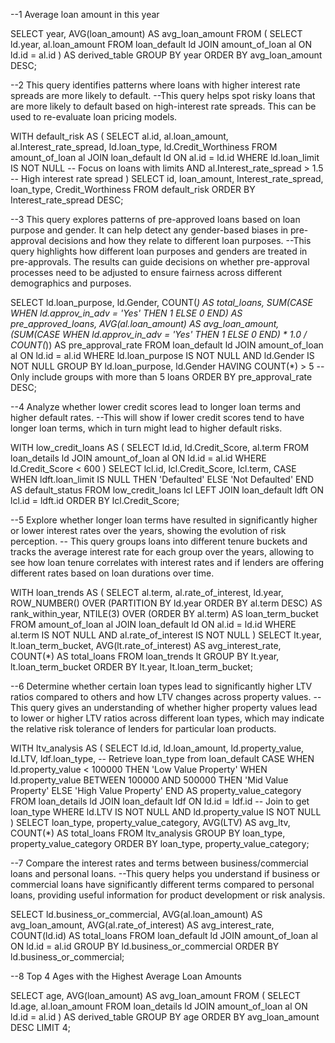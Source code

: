 
--1 Average loan amount in this year

SELECT 
    year,
    AVG(loan_amount) AS avg_loan_amount
FROM (
    SELECT 
        ld.year,
        al.loan_amount
    FROM loan_default ld
    JOIN amount_of_loan al ON ld.id = al.id
) AS derived_table
GROUP BY year
ORDER BY avg_loan_amount DESC;



--2 This query identifies patterns where loans with higher interest rate spreads are more likely to default. 
--This query helps spot risky loans that are more likely to default based on high-interest rate spreads. This can be used to re-evaluate loan pricing models.
 
 WITH default_risk AS (
    SELECT al.id, al.loan_amount, al.Interest_rate_spread, ld.loan_type, ld.Credit_Worthiness
    FROM amount_of_loan al
    JOIN loan_default ld ON al.id = ld.id
    WHERE  ld.loan_limit IS NOT NULL -- Focus on loans with limits
      AND al.Interest_rate_spread > 1.5 -- High interest rate spread
)
SELECT id, loan_amount, Interest_rate_spread, loan_type, Credit_Worthiness
FROM default_risk
ORDER BY Interest_rate_spread DESC;


--3 This query explores patterns of pre-approved loans based on loan purpose and gender. It can help detect any gender-based biases in pre-approval decisions and how they relate to different loan purposes.
--This query highlights how different loan purposes and genders are treated in pre-approvals. The results can guide decisions on whether pre-approval processes need to be adjusted to ensure fairness across different demographics and purposes.

SELECT ld.loan_purpose, ld.Gender, COUNT(*) AS total_loans, 
       SUM(CASE WHEN ld.approv_in_adv = 'Yes' THEN 1 ELSE 0 END) AS pre_approved_loans,
       AVG(al.loan_amount) AS avg_loan_amount, 
       (SUM(CASE WHEN ld.approv_in_adv = 'Yes' THEN 1 ELSE 0 END) * 1.0 / COUNT(*)) AS pre_approval_rate
FROM loan_default ld
JOIN amount_of_loan al ON ld.id = al.id
WHERE ld.loan_purpose IS NOT NULL AND ld.Gender IS NOT NULL
GROUP BY ld.loan_purpose, ld.Gender
HAVING COUNT(*) > 5 -- Only include groups with more than 5 loans
ORDER BY pre_approval_rate DESC;



--4 Analyze whether lower credit scores lead to longer loan terms and higher default rates.
--This will show if lower credit scores tend to have longer loan terms, which in turn might lead to higher default risks.

WITH low_credit_loans AS (
    SELECT 
        ld.id,
        ld.Credit_Score,
        al.term
    FROM 
        loan_details ld
    JOIN 
        amount_of_loan al ON ld.id = al.id
    WHERE 
        ld.Credit_Score < 600
)
SELECT 
    lcl.id,
    lcl.Credit_Score,
    lcl.term,
    CASE 
        WHEN ldft.loan_limit IS NULL THEN 'Defaulted'
        ELSE 'Not Defaulted'
    END AS default_status
FROM 
    low_credit_loans lcl
LEFT JOIN 
    loan_default ldft ON lcl.id = ldft.id
ORDER BY 
    lcl.Credit_Score;




--5 Explore whether longer loan terms have resulted in significantly higher or lower interest rates over the years, showing the evolution of risk perception.
-- This query groups loans into different tenure buckets and tracks the average interest rate for each group over the years, allowing to see how loan tenure correlates with interest rates and if lenders are offering different rates based on loan durations over time.

WITH loan_trends AS (
    SELECT 
        al.term,
        al.rate_of_interest,
        ld.year,
        ROW_NUMBER() OVER (PARTITION BY ld.year ORDER BY al.term DESC) AS rank_within_year,
        NTILE(3) OVER (ORDER BY al.term) AS loan_term_bucket
    FROM amount_of_loan al
    JOIN loan_default ld ON al.id = ld.id
    WHERE al.term IS NOT NULL AND al.rate_of_interest IS NOT NULL
)
SELECT 
    lt.year,
    lt.loan_term_bucket,
    AVG(lt.rate_of_interest) AS avg_interest_rate,
    COUNT(*) AS total_loans
FROM loan_trends lt
GROUP BY lt.year, lt.loan_term_bucket
ORDER BY lt.year, lt.loan_term_bucket;



--6 Determine whether certain loan types  lead to significantly higher LTV ratios compared to others and how LTV changes across property values.
--This query gives an understanding of whether higher property values lead to lower or higher LTV ratios across different loan types, which may indicate the relative risk tolerance of lenders for particular loan products.

WITH ltv_analysis AS (
    SELECT 
        ld.id,
        ld.loan_amount,
        ld.property_value,
        ld.LTV,
        ldf.loan_type,   -- Retrieve loan_type from loan_default
        CASE 
            WHEN ld.property_value < 100000 THEN 'Low Value Property'
            WHEN ld.property_value BETWEEN 100000 AND 500000 THEN 'Mid Value Property'
            ELSE 'High Value Property'
        END AS property_value_category
    FROM loan_details ld
    JOIN loan_default ldf ON ld.id = ldf.id  -- Join to get loan_type
    WHERE ld.LTV IS NOT NULL AND ld.property_value IS NOT NULL
)
SELECT 
    loan_type,
    property_value_category,
    AVG(LTV) AS avg_ltv,
    COUNT(*) AS total_loans
FROM ltv_analysis
GROUP BY loan_type, property_value_category
ORDER BY loan_type, property_value_category;


--7 Compare the interest rates and terms between business/commercial loans and personal loans.
--This query helps you understand if business or commercial loans have significantly different terms compared to personal loans, providing useful information for product development or risk analysis.

SELECT 
    ld.business_or_commercial,
    AVG(al.loan_amount) AS avg_loan_amount,
    AVG(al.rate_of_interest) AS avg_interest_rate,
    COUNT(ld.id) AS total_loans
FROM loan_default ld
JOIN amount_of_loan al ON ld.id = al.id
GROUP BY ld.business_or_commercial
ORDER BY ld.business_or_commercial;


--8 Top 4 Ages with the Highest Average Loan Amounts

SELECT 
    age,
    AVG(loan_amount) AS avg_loan_amount
FROM (
    SELECT 
        ld.age,
        al.loan_amount
    FROM loan_details ld
    JOIN amount_of_loan al ON ld.id = al.id
) AS derived_table
GROUP BY age
ORDER BY avg_loan_amount DESC
LIMIT 4;

